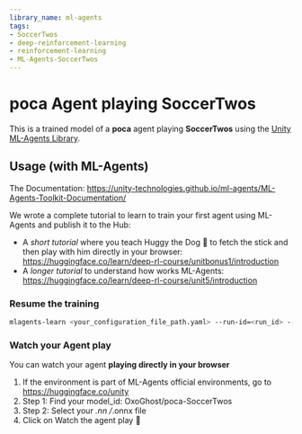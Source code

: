 ```yaml
---
library_name: ml-agents
tags:
- SoccerTwos
- deep-reinforcement-learning
- reinforcement-learning
- ML-Agents-SoccerTwos
---
```


  # **poca** Agent playing **SoccerTwos**
  This is a trained model of a **poca** agent playing **SoccerTwos**
  using the [Unity ML-Agents Library](https://github.com/Unity-Technologies/ml-agents).

  ## Usage (with ML-Agents)
  The Documentation: https://unity-technologies.github.io/ml-agents/ML-Agents-Toolkit-Documentation/

  We wrote a complete tutorial to learn to train your first agent using ML-Agents and publish it to the Hub:
  - A *short tutorial* where you teach Huggy the Dog 🐶 to fetch the stick and then play with him directly in your
  browser: https://huggingface.co/learn/deep-rl-course/unitbonus1/introduction
  - A *longer tutorial* to understand how works ML-Agents:
  https://huggingface.co/learn/deep-rl-course/unit5/introduction

  ### Resume the training
  ```bash
  mlagents-learn <your_configuration_file_path.yaml> --run-id=<run_id> --resume
  ```

  ### Watch your Agent play
  You can watch your agent **playing directly in your browser**

  1. If the environment is part of ML-Agents official environments, go to https://huggingface.co/unity
  2. Step 1: Find your model_id: OxoGhost/poca-SoccerTwos
  3. Step 2: Select your *.nn /*.onnx file
  4. Click on Watch the agent play 👀
  